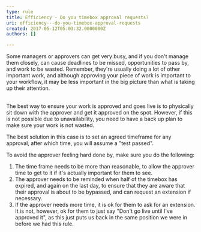 ```yaml
---
type: rule
title: Efficiency - Do you timebox approval requests?
uri: efficiency---do-you-timebox-approval-requests
created: 2017-05-12T05:03:32.0000000Z
authors: []

---
```




<span class='intro'> Some managers or approvers can get very busy, and if you don't manage them closely, can cause deadlines to be missed, opportunities to pass by, and work to be wasted. Remember, they're usually doing a lot of other important work, and although approving your piece of work is important to your workflow, it may be less important in the big picture than what is taking up their attention​.&#160;<br><br> </span>

<p>​The best way to ensure your work is approved and goes live is to physically sit down with the approver and get it approved on the spot. However, if this is not possible due to unavailability, you need to have a back up plan to make sure your work is not wasted.<br></p><p>The best solution in this case is to set an agreed timeframe for any approval, after which time, you will assume a &quot;test passed&quot;.&#160;</p><p>To avoid the approver feeling hard done by, make sure you do the following&#58;​<br></p><ol><li>The&#160;time frame needs to be more than reasonable, to allow the approver time to get to it if it's actually important for them to see.<br></li><li>The approver needs to be reminded when half of the&#160;timebox​ has expired, and again on the last day,&#160;to ensure that they are aware that their approval is about to be bypassed, and can request an extension if necessary.<br></li><li>If the approver needs more time, it is ok for them to ask for an extension. It is not, however​, ok for them to just say &quot;Don't go live until I've approved it&quot;, as this just puts us back in the same position we were in before we had this rule.<br></li></ol>


